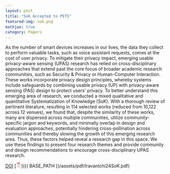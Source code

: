 ```yaml
---
layout: post
title: "SoK Accepted to PETS"
featured-img: sok.png
mathjax: true
category: Papers
---
```


As the number of smart devices increases in our lives, the data they collect to perform valuable tasks, such as voice assistant requests, comes at the cost of user privacy. To mitigate their privacy impact, emerging usable privacy-aware sensing (UPAS) research has relied on cross-disciplinary approaches that extend past the core focus of broader academic research communities, such as Security & Privacy or Human-Computer Interaction. These works incorporate privacy design principles, whereby systems include safeguards by combining usable privacy (UP) with privacy-aware sensing (PAS) design to protect users' privacy. To better understand this emerging area of research, we conducted a mixed qualitative and quantitative Systematization of Knowledge (SoK). With a thorough review of pertinent literature, resulting in 114 selected works (reduced from 10,122 across 12 venues), we found that, despite the similarity of these works, many are dispersed across multiple communities, utilize community-specific jargon and keywords, and minimally overlap in design and evaluation approaches, potentially hindering cross-pollination across communities and thereby slowing the growth of this emerging research area. Thus, these factors helped reveal a research gap in this space. We use these findings to present four research themes and provide community and design recommendations to encourage cross-disciplinary UPAS research.

[DOI](https://doi.org/10.56553/popets-2025-0026) [![pdf](/assets/icons16/pdf-icon.png)]({{ BASE_PATH }}/assets/pdf/Iravantchi24SoK.pdf)